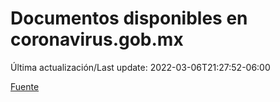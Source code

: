 # Documentos disponibles en coronavirus.gob.mx

Última actualización/Last update: 2022-03-06T21:27:52-06:00

 [Fuente](https://coronavirus.gob.mx/)
